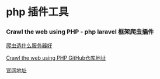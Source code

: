 # php 插件工具

### Crawl the web using PHP - php laravel 框架爬虫插件


[爬虫选什么服务器好](https://www.vps234.com/pachong-yunfuwuqi-tuijian/)

[Crawl the web using PHP GitHub仓库地址](https://github.com/spatie/crawler)

[官网地址](https://testing-laravel.com/?utm_source=github&utm_medium=banner&utm_campaign=repo-crawler)
